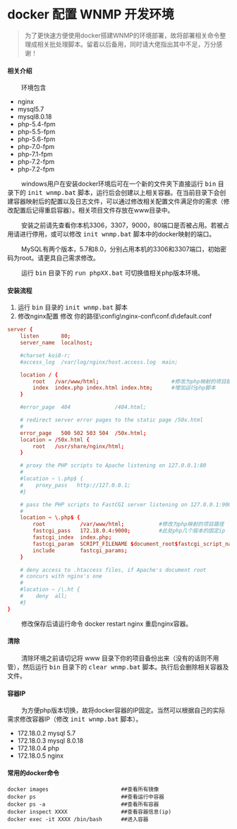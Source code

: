 # docker 配置 WNMP 开发环境

>为了更快速方便使用docker搭建WNMP的环境部署，故将部署相关命令整理成相关批处理脚本。留着以后备用，同时请大佬指出其中不足，万分感谢！

#### 相关介绍
&#160;&#160;&#160;&#160;&#160;&#160;&#160;&#160;环境包含
- nginx
- mysql5.7
- mysql8.0.18
- php-5.4-fpm
- php-5.5-fpm
- php-5.6-fpm
- php-7.0-fpm
- php-7.1-fpm
- php-7.2-fpm
- php-7.2-fpm

&#160;&#160;&#160;&#160;&#160;&#160;&#160;&#160;windows用户在安装docker环境后可在一个新的文件夹下直接运行 <kbd>bin</kbd> 目录下的 <kbd>init wnmp.bat</kbd> 脚本，运行后会创建以上相关容器。在当前目录下会创建容器映射后的配置以及日志文件，可以通过修改相关配置文件满足你的需求（修改配置后记得重启容器）。相关项目文件存放在www目录中。

&#160;&#160;&#160;&#160;&#160;&#160;&#160;&#160;安装之前请先查看你本机3306，3307，9000，80端口是否被占用。若被占用请进行停用，或可以修改 <kbd>init wnmp.bat</kbd> 脚本中的docker映射的端口。

&#160;&#160;&#160;&#160;&#160;&#160;&#160;&#160;MySQL有两个版本，5.7和8.0，分别占用本机的3306和3307端口，初始密码为root。请更具自己需求修改。

&#160;&#160;&#160;&#160;&#160;&#160;&#160;&#160;运行 <kbd>bin</kbd> 目录下的 <kbd>run phpXX.bat</kbd> 可切换值相关php版本环境。

#### 安装流程
1. 运行 <kbd>bin</kbd> 目录的 <kbd>init wnmp.bat</kbd> 脚本
2. 修改nginx配置 修改 <kbd>你的路径</kbd>\config\nginx-conf\conf.d\default.conf

```default.conf
server {
    listen       80;
    server_name  localhost;

    #charset koi8-r;
    #access_log  /var/log/nginx/host.access.log  main;

    location / {
        root   /var/www/html;                       #修改为php映射的项目路径
        index  index.php index.html index.htm;      #增加运行php脚本
    }

    #error_page  404              /404.html;

    # redirect server error pages to the static page /50x.html
    #
    error_page   500 502 503 504  /50x.html;
    location = /50x.html {
        root   /usr/share/nginx/html;
    }

    # proxy the PHP scripts to Apache listening on 127.0.0.1:80
    #
    #location ~ \.php$ {
    #    proxy_pass   http://127.0.0.1;
    #}

    # pass the PHP scripts to FastCGI server listening on 127.0.0.1:9000
    #
    location ~ \.php$ {
        root           /var/www/html;           #修改为php映射的项目路径
        fastcgi_pass   172.18.0.4:9000;         #此处php几个版本的固定ip
        fastcgi_index  index.php;
        fastcgi_param  SCRIPT_FILENAME $document_root$fastcgi_script_name;   #修改脚本的运行方式
        include        fastcgi_params;
    }

    # deny access to .htaccess files, if Apache's document root
    # concurs with nginx's one
    #
    #location ~ /\.ht {
    #    deny  all;
    #}
}
```
    
&#160;&#160;&#160;&#160;&#160;&#160;&#160;&#160;修改保存后请运行命令 docker restart nginx 重启nginx容器。

#### 清除
&#160;&#160;&#160;&#160;&#160;&#160;&#160;&#160;清除环境之前请切记将 www 目录下你的项目备份出来（没有的话则不用管），然后运行 <kbd>bin</kbd> 目录下的 <kbd>clear wnmp.bat</kbd> 脚本。执行后会删除相关容器及文件。

#### 容器IP
&#160;&#160;&#160;&#160;&#160;&#160;&#160;&#160;为方便php版本切换，故将docker容器的IP固定。当然可以根据自己的实际需求修改容器IP（修改 <kbd>init wnmp.bat</kbd> 脚本）。
- 172.18.0.2    mysql 5.7
- 172.18.0.3    mysql 8.0.18
- 172.18.0.4    php
- 172.18.0.5    nginx

#### 常用的docker命令
```
docker images                       ##查看所有镜像
docker ps                           ##查看运行中容器
docker ps -a                        ##查看所有容器
docker inspect XXXX                 ##查看容器信息(ip)
docker exec -it XXXX /bin/bash      ##进入容器
